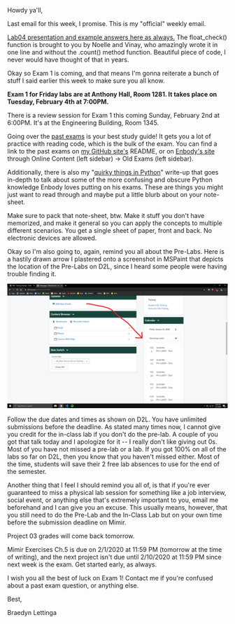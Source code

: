 Howdy ya'll, 

Last email for this week, I promise. This is my "official" weekly email.

[Lab04 presentation and example answers here as always.](https://github.com/braedynl/CSE231-020-SS20/tree/master/Lab%2004) The float_check() function is brought to you by Noelle and Vinay, who amazingly wrote it in one line and without the .count() method function. Beautiful piece of code, I never would have thought of that in years. 

Okay so Exam 1 is coming, and that means I'm gonna reiterate a bunch of stuff I said earlier this week to make sure you all know. 

**Exam 1 for Friday labs are at Anthony Hall, Room 1281. It takes place on Tuesday, February 4th at 7:00PM.**

There is a review session for Exam 1 this coming Sunday, February 2nd at 6:00PM. It's at the Engineering Building, Room 1345. 

Going over the [past exams](https://web.cse.msu.edu/~cse231/Online/Exams/) is your best study guide! It gets you a lot of practice with reading code, which is the bulk of the exam. You can find a link to the past exams on [my GitHub site's](https://github.com/braedynl/CSE231-020-SS20) README, or on [Enbody's site](https://web.cse.msu.edu/~cse231/) through Online Content (left sidebar) -> Old Exams (left sidebar). 

Additionally, there is also my "[quirky things in Python](https://github.com/braedynl/CSE231-020-SS20/blob/master/Extra/Exam01.ipynb)" write-up that goes in-depth to talk about some of the more confusing and obscure Python knowledge Enbody loves putting on his exams. These are things you might just want to read through and maybe put a little blurb about on your note-sheet. 

Make sure to pack that note-sheet, btw. Make it stuff you don't have memorized, and make it general so you can apply the concepts to multiple different scenarios. You get a single sheet of paper, front and back. No electronic devices are allowed.

Okay so I'm also going to, again, remind you all about the Pre-Labs. Here is a hastily drawn arrow I plastered onto a screenshot in MSPaint that depicts the location of the Pre-Labs on D2L, since I heard some people were having trouble finding it. 

![](Emails/WEEK4-3IMG1.png)

Follow the due dates and times as shown on D2L. You have unlimited submissions before the deadline. As stated many times now, I cannot give you credit for the in-class lab if you don't do the pre-lab. A couple of you got that talk today and I apologize for it -- I really don't like giving out 0s. Most of you have not missed a pre-lab or a lab. If you got 100% on all of the labs so far on D2L, then you know that you haven't missed either. Most of the time, students will save their 2 free lab absences to use for the end of the semester. 

Another thing that I feel I should remind you all of, is that if you're ever guaranteed to miss a physical lab session for something like a job interview, social event, or anything else that's extremely important to you, email me beforehand and I can give you an excuse. This usually means, however, that you still need to do the Pre-Lab and the In-Class Lab but on your own time before the submission deadline on Mimir. 

Project 03 grades will come back tomorrow. 

Mimir Exercises Ch.5 is due on 2/1/2020 at 11:59 PM (tomorrow at the time of writing), and the next project isn't due until 2/10/2020 at 11:59 PM since next week is the exam. Get started early, as always. 

I wish you all the best of luck on Exam 1! Contact me if you're confused about a past exam question, or anything else. 

Best,

Braedyn Lettinga
